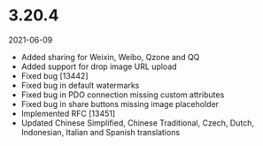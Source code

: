# 3.20.4

2021-06-09

- Added sharing for Weixin, Weibo, Qzone and QQ 
- Added support for drop image URL upload
- Fixed bug [13442]
- Fixed bug in default watermarks
- Fixed bug in PDO connection missing custom attributes
- Fixed bug in share buttons missing image placeholder
- Implemented RFC [13451]
- Updated Chinese Simplified, Chinese Traditional, Czech, Dutch, Indonesian, Italian and Spanish translations
